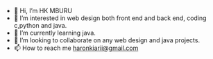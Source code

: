 - 👋 Hi, I’m HK MBURU
- 👀 I’m interested in web design both front end and back end, coding c,python and java.
- 🌱 I’m currently learning  java.
- 💞️ I’m looking to collaborate on any web design and java projects.
- 📫 How to reach me haronkiarii@gmail.com

<!---
HK-MBURU/HK-MBURU is a ✨ special ✨ repository because its `README.md` (this file) appears on your GitHub profile.
You can click the Preview link to take a look at your changes.
--->
